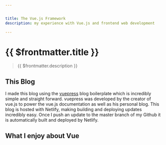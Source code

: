 ```yaml
---


title: The Vue.js Framework
description: my experience with Vue.js and frontend web development

---
```

# {{ $frontmatter.title }}
  >{{ $frontmatter.description }}


## This Blog

I made this blog using the [vuepress]() blog boilerplate which is incredibly simple and straight forward.
vuepress was developed by the creator of vue.js to power the vue.js documentation as well as his personal blog.
This blog is hosted with Netlify, making building and deploying updates incredibly easy. Once  I push an update to the master branch of my Github
it is automatically built and deployed by Netlify.

## What I enjoy about Vue
